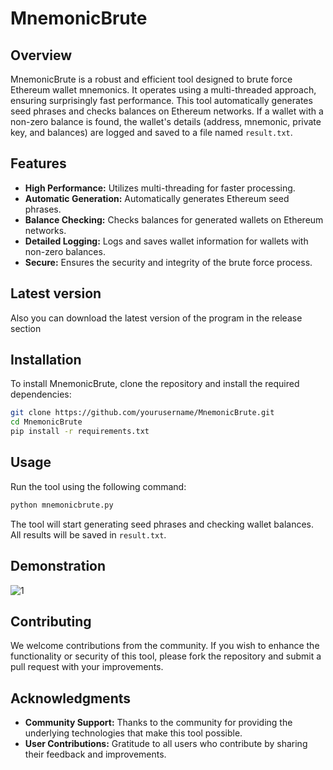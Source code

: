 # MnemonicBrute

## Overview
MnemonicBrute is a robust and efficient tool designed to brute force Ethereum wallet mnemonics. It operates using a multi-threaded approach, ensuring surprisingly fast performance. This tool automatically generates seed phrases and checks balances on Ethereum networks. If a wallet with a non-zero balance is found, the wallet's details (address, mnemonic, private key, and balances) are logged and saved to a file named `result.txt`.

## Features
- **High Performance:** Utilizes multi-threading for faster processing.
- **Automatic Generation:** Automatically generates Ethereum seed phrases.
- **Balance Checking:** Checks balances for generated wallets on Ethereum networks.
- **Detailed Logging:** Logs and saves wallet information for wallets with non-zero balances.
- **Secure:** Ensures the security and integrity of the brute force process.
 
## Latest version
Also you can download the latest version of the program in the release section

## Installation
To install MnemonicBrute, clone the repository and install the required dependencies:

```bash
git clone https://github.com/yourusername/MnemonicBrute.git
cd MnemonicBrute
pip install -r requirements.txt
```

## Usage
Run the tool using the following command:

```bash
python mnemonicbrute.py
```

The tool will start generating seed phrases and checking wallet balances. All results will be saved in `result.txt`.

## Demonstration

![1](https://github.com/user-attachments/assets/dc57fb0b-dd50-4436-8fa6-967537509708)

## Contributing
We welcome contributions from the community. If you wish to enhance the functionality or security of this tool, please fork the repository and submit a pull request with your improvements.

## Acknowledgments
- **Community Support:** Thanks to the community for providing the underlying technologies that make this tool possible.
- **User Contributions:** Gratitude to all users who contribute by sharing their feedback and improvements.
